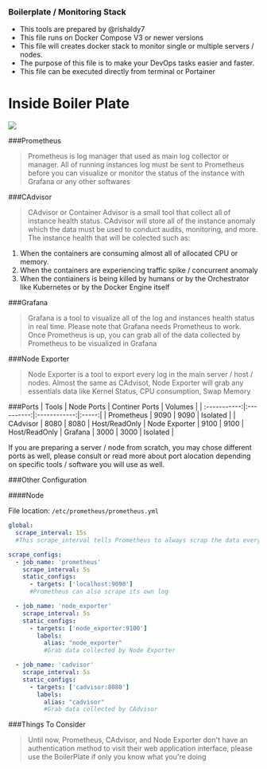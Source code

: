 ### Boilerplate / Monitoring Stack
- This tools are prepared by @rishaldy7
- This file runs on Docker Compose V3 or newer versions
- This file will creates docker stack to monitor single or multiple servers / nodes.
- The purpose of this file is to make your DevOps tasks easier and faster.
- This file can be executed directly from terminal or Portainer

# Inside Boiler Plate

![]([https://pandao.github.io/editor.md/images/logos/editormd-logo-180x180.png](https://raw.githubusercontent.com/rishaldyprisly/kubernetes/main/monitoring-stack/Boilerplate.png))




###Prometheus

> Prometheus is log manager that used as main log collector or manager. All of running instances log must be sent to Prometheus before you can visualize or monitor the status of the instance with Grafana or any other softwares


###CAdvisor

> CAdvisor or Container Advisor is a small tool that collect all of instance health status. CAdvisor will store all of the instance anomaly which the data must be used to conduct audits, monitoring, and more. The instance health that will be colected such as:
1.  When the containers are consuming almost all of allocated CPU or memory.
2. When the containers are experiencing traffic spike / concurrent anomaly
3. When the contiainers is being killed by humans or by the Orchestrator like Kubernetes or by the Docker Engine itself

###Grafana
> Grafana is a tool to visualize all of the log and instances health status in real time. Please note that Grafana needs Prometheus to work. Once Prometheus is up, you can grab all of the data collected by Prometheus to be visualized in Grafana

###Node Exporter
> Node Exporter is a tool to export every log in the main server / host / nodes. Almost the same as CAdvisot, Node Exporter will grab any essentials data like Kernel Status, CPU consumption, Swap Memory

###Ports
|        Tools        | Node Ports  | Continer Ports  | Volumes |
| :-----------:|:----------:|:------------:|:-----:|
| Prometheus      |      9090      |        9090        | Isolated |
| CAdvisor          |      8080      |        8080        | Host/ReadOnly
| Node Exporter  |       9100      |         9100        | Host/ReadOnly
| Grafana           |      3000       |        3000        | Isolated |

If you are preparing a server / node from scratch, you may chose different ports as well, please consult or read more about port alocation depending on specific tools / software you will use as well.


###Other Configuration

####Node

File location: `/etc/prometheus/prometheus.yml`

```yml
global:
  scrape_interval: 15s
  #This scrape_interval tells Prometheus to always scrap the data every 15 seconds

scrape_configs:
  - job_name: 'prometheus'
    scrape_interval: 5s
    static_configs:
      - targets: ['localhost:9090']
	  #Prometheus can also scrape its own log

  - job_name: 'node_exporter'
    scrape_interval: 5s
    static_configs:
      - targets: ['node_exporter:9100']
        labels:
          alias: "node_exporter"
		  #Grab data collected by Node Exporter

  - job_name: 'cadvisor'
    scrape_interval: 5s
    static_configs:
      - targets: ['cadvisor:8080']
        labels:
          alias: "cadvisor"
		  #Grab data collected by CAdvisor
```

###Things To Consider

> Until now, Prometheus, CAdvisor, and Node Exporter don't have an authentication method to visit their web application interface, please use the BoilerPlate if only you know what you're doing

